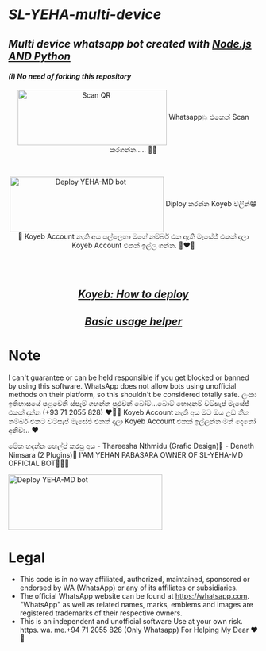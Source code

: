 # _SL-YEHA-multi-device_
## _Multi device whatsapp bot created with [Node.js AND Python](https://github.com/adiwajshing/Baileys)_
#### _(i) No need of forking this repository_
  
<div align="center">
   
<a href="https://SL-YEHA.ml"><img align="center" src="https://i.imgur.com/lLgFrTQ.png" alt="Scan QR" height="112" width="300" /></a>
Whatsapp💥 එකෙන් Scan කරගන්න..... 💫😁
<br>
<div>
<br>
  
<a href="https://SL-YEHA. Mralone12.xyz/deploy" target="blank"><img align="center" src="https://i.imgur.com/gtK4XLX.png" alt="Deploy YEHA-MD bot" height="112" width="310" /></a>
Diploy කරන්න Koyeb වලින්😁🤘 Koyeb Account නැති අය පල්ලෙහා මගේ නම්බර් එක ඇති මැසේජ් එකක් දාලා Koyeb Account එකක් ඉල්ල ගන්න. 🥰❤️‍🔥
  <div>
<br>
<div>
  <br>

## _[Koyeb: How to deploy](https://github.com/Mralone12/SL-YEHA-md/wiki/Deploying-with-Koyeb)_

## _[Basic usage helper](https://github.com/Mralone12/SL-YEHA-md/wiki/Raganork-Documentation)_

<div align="left">

# Note

I can't guarantee or can be held responsible if you get blocked or banned by using this software. WhatsApp does not allow bots using unofficial methods on their platform, so this shouldn't be considered totally safe. 
ලංකා ඉතිහාසයේ පළවෙනි ස්පෑම් ගහන්න පුළුවන් බෝට්...බොට් හොදනම් වට්සැප් මැසේජ් එකක් දාන්න (+93 71 2055 828) ❤️‍🔥💫 
  Koyeb Account නැති අය මට ඔය උඩ තීන නම්බර් එකට වට්සැප් මැසේජ් එකක් දාලා Koyeb Account එකක් ඉල්ලන්න මන් දෙනෝ අනිවා.. ❤️
  
  මේක හදන්න හෙල්ප් කරපු අය - Thareesha Nthmidu (Grafic Design)🥵
                         - Deneth Nimsara (2 Plugins)🥵
  I'AM YEHAN PABASARA OWNER OF SL-YEHA-MD OFFICIAL BOT🥵🫶💫

<a href="https://SL-YEHA. Mralone12.xyz/deploy" target="blank"><img align="center" src="https://imgur.io/vHqseoa?r.png" alt="Deploy YEHA-MD bot" height="112" width="310" /></a>


# Legal

-   This code is in no way affiliated, authorized, maintained, sponsored or endorsed by WA (WhatsApp) or any of its affiliates or subsidiaries.
-   The official WhatsApp website can be found at https://whatsapp.com. "WhatsApp" as well as related names, marks, emblems and images are registered trademarks of their respective owners.
-   This is an independent and unofficial software Use at your own risk.
https. wa. me.+94 71 2055 828 (Only Whatsapp) For Helping My Dear ❤️🫶
